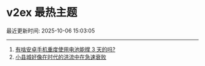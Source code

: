 # v2ex 最热主题

最近更新时间: 2025-10-06 15:03:05

--- 
1. [有啥安卓手机重度使用电池能撑 3 天的吗?](https://www.v2ex.com/t/1163475) 
2. [小县城好像在时代的洪流中在急速衰败](https://www.v2ex.com/t/1163479) 
